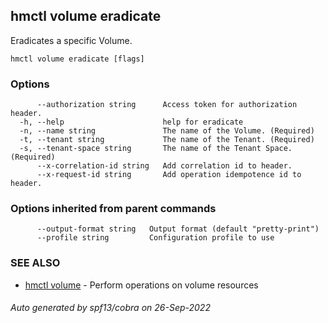## hmctl volume eradicate

Eradicates a specific Volume.

```
hmctl volume eradicate [flags]
```

### Options

```
      --authorization string      Access token for authorization header.
  -h, --help                      help for eradicate
  -n, --name string               The name of the Volume. (Required)
  -t, --tenant string             The name of the Tenant. (Required)
  -s, --tenant-space string       The name of the Tenant Space. (Required)
      --x-correlation-id string   Add correlation id to header.
      --x-request-id string       Add operation idempotence id to header.
```

### Options inherited from parent commands

```
      --output-format string   Output format (default "pretty-print")
      --profile string         Configuration profile to use
```

### SEE ALSO

* [hmctl volume](hmctl_volume.md)	 - Perform operations on volume resources

###### Auto generated by spf13/cobra on 26-Sep-2022
